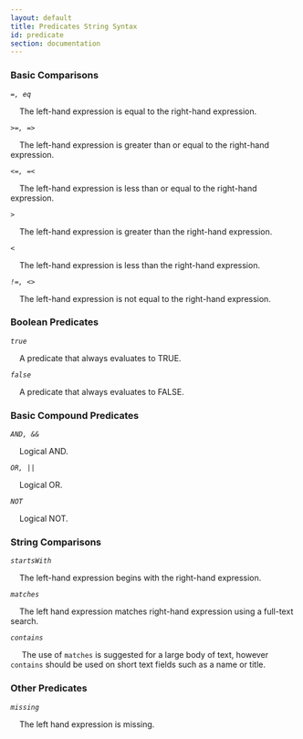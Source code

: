 ```yaml
---
layout: default
title: Predicates String Syntax
id: predicate
section: documentation
---
```


<div markdown="1" class="span12">


### Basic Comparisons

*`=, eq`*

&nbsp;&nbsp;&nbsp;&nbsp;The left-hand expression is equal to the right-hand expression.

*`>=, =>`*

&nbsp;&nbsp;&nbsp;&nbsp;The left-hand expression is greater than or equal to the right-hand expression.

*`<=, =<`*

&nbsp;&nbsp;&nbsp;&nbsp;The left-hand expression is less than or equal to the right-hand expression.

*`>`*

&nbsp;&nbsp;&nbsp;&nbsp;The left-hand expression is greater than the right-hand expression.

*`<`*

&nbsp;&nbsp;&nbsp;&nbsp;The left-hand expression is less than the right-hand expression.

*`!=, <>`*

&nbsp;&nbsp;&nbsp;&nbsp;The left-hand expression is not equal to the right-hand expression.

### Boolean Predicates

*`true`*

&nbsp;&nbsp;&nbsp;&nbsp;A predicate that always evaluates to TRUE.

*`false`*

&nbsp;&nbsp;&nbsp;&nbsp;A predicate that always evaluates to FALSE.

### Basic Compound Predicates

*`AND, &&`*

&nbsp;&nbsp;&nbsp;&nbsp;Logical AND.

*`OR, ||`*

&nbsp;&nbsp;&nbsp;&nbsp;Logical OR.

*`NOT`*

&nbsp;&nbsp;&nbsp;&nbsp;Logical NOT.

### String Comparisons

*`startsWith`*

&nbsp;&nbsp;&nbsp;&nbsp;The left-hand expression begins with the right-hand expression.

*`matches`*

&nbsp;&nbsp;&nbsp;&nbsp;The left hand expression matches right-hand expression using a full-text search.

*`contains`*

&nbsp;&nbsp;&nbsp;&nbsp; The use of `matches` is suggested for a large body of text, however `contains` should be used on short text fields such as a name or title.
### Other Predicates

*`missing`*

&nbsp;&nbsp;&nbsp;&nbsp;The left hand expression is missing.

</div>